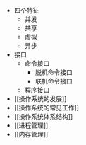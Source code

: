 - 四个特征
	- 并发
	- 共享
	- 虚拟
	- 异步
- 接口
	- 命令接口
		- 脱机命令接口
		- 联机命令接口
	- 程序接口
- [[操作系统的发展]]
- [[操作系统的常见工作]]
- [[操作系统体系结构]]
- [[进程管理]]
- [[内存管理]]